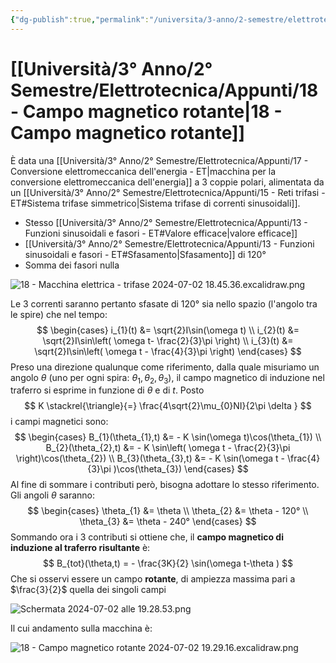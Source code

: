 ```yaml
---
{"dg-publish":true,"permalink":"/universita/3-anno/2-semestre/elettrotecnica/appunti/18-campo-magnetico-rotante/","tags":["UNI"]}
---
```


# [[Università/3° Anno/2° Semestre/Elettrotecnica/Appunti/18 - Campo magnetico rotante\|18 - Campo magnetico rotante]]

È data una [[Università/3° Anno/2° Semestre/Elettrotecnica/Appunti/17 - Conversione elettromeccanica dell'energia - ET\|macchina per la conversione elettromeccanica dell'energia]] a 3 coppie polari, alimentata da un [[Università/3° Anno/2° Semestre/Elettrotecnica/Appunti/15 - Reti trifasi - ET#Sistema trifase simmetrico\|Sistema trifase di correnti sinusoidali]].
- Stesso [[Università/3° Anno/2° Semestre/Elettrotecnica/Appunti/13 - Funzioni sinusoidali e fasori - ET#Valore efficace\|valore efficace]]
- [[Università/3° Anno/2° Semestre/Elettrotecnica/Appunti/13 - Funzioni sinusoidali e fasori - ET#Sfasamento\|Sfasamento]] di 120°
- Somma dei fasori nulla

![18 - Macchina elettrica - trifase 2024-07-02 18.45.36.excalidraw.png](/img/user/Excalidraw/18%20-%20Macchina%20elettrica%20-%20trifase%202024-07-02%2018.45.36.excalidraw.png)


Le 3 correnti saranno pertanto sfasate di 120° sia nello spazio (l'angolo tra le spire) che nel tempo:
$$
\begin{cases}
i_{1}(t) &= \sqrt{2}I\sin(\omega t) \\
i_{2}(t) &= \sqrt{2}I\sin\left( \omega t- \frac{2}{3}\pi \right) \\
i_{3}(t) &= \sqrt{2}I\sin\left( \omega t - \frac{4}{3}\pi \right)
\end{cases}
$$
Preso una direzione qualunque come riferimento, dalla quale misuriamo un angolo $\theta$ (uno per ogni spira: $\theta_{1}, \theta_{2}, \theta_{3}$), il campo magnetico di induzione nel traferro si esprime in funzione di $\theta$ e di $t$.
Posto
$$
K \stackrel{\triangle}{=} \frac{4\sqrt{2}\mu_{0}NI}{2\pi \delta }
$$
i campi magnetici sono:
$$
\begin{cases}
B_{1}(\theta_{1},t) &= - K \sin(\omega t)\cos(\theta_{1}) \\
B_{2}(\theta_{2},t) &= - K \sin\left( \omega t - \frac{2}{3}\pi  \right)\cos(\theta_{2}) \\
B_{3}(\theta_{3},t) &= - K \sin(\omega t - \frac{4}{3}\pi )\cos(\theta_{3})
\end{cases}
$$
Al fine di sommare i contributi però, bisogna adottare lo stesso riferimento. Gli angoli $\theta$ saranno:
$$
\begin{cases}
\theta_{1} &= \theta \\
\theta_{2} &= \theta - 120° \\
\theta_{3} &= \theta - 240°
\end{cases}
$$
Sommando ora i 3 contributi si ottiene che, il **campo magnetico di induzione al traferro risultante** è:
$$
B_{tot}(\theta,t) = - \frac{3K}{2} \sin(\omega t-\theta )
$$
Che si osservi essere un campo **rotante**, di ampiezza massima pari a $\frac{3}{2}$ quella dei singoli campi

![Schermata 2024-07-02 alle 19.28.53.png](/img/user/Schermata%202024-07-02%20alle%2019.28.53.png)

Il cui andamento sulla macchina è:

![18 - Campo magnetico rotante 2024-07-02 19.29.16.excalidraw.png](/img/user/Excalidraw/18%20-%20Campo%20magnetico%20rotante%202024-07-02%2019.29.16.excalidraw.png)



